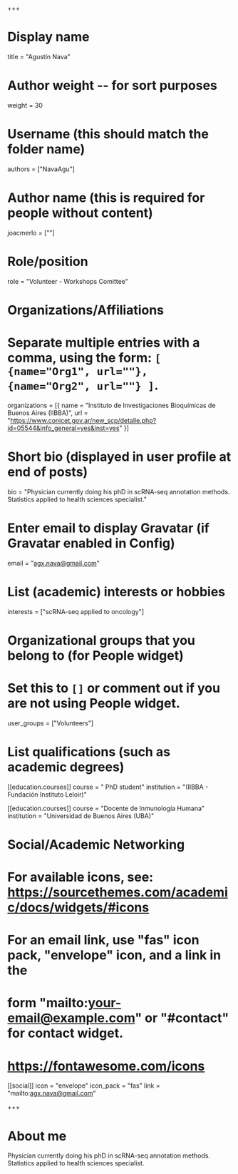 +++
# Display name
title = "Agustín Nava"

# Author weight -- for sort purposes
weight = 30

# Username (this should match the folder name)
authors = ["NavaAgu"]

# Author name (this is required for people without content)
joacmerlo = [""]

# Role/position
role = "Volunteer - Workshops Comittee"

# Organizations/Affiliations
#   Separate multiple entries with a comma, using the form: `[ {name="Org1", url=""}, {name="Org2", url=""} ]`.
organizations = [{ name = "Instituto de Investigaciones Bioquímicas de Buenos Aires (IIBBA)", url = "https://www.conicet.gov.ar/new_scp/detalle.php?id=05544&info_general=yes&inst=yes" }]

# Short bio (displayed in user profile at end of posts)
bio = "Physician currently doing his phD in scRNA-seq annotation methods. Statistics applied to health sciences specialist."

# Enter email to display Gravatar (if Gravatar enabled in Config)
email = "agx.nava@gmail.com"

# List (academic) interests or hobbies
interests = ["scRNA-seq applied to oncology"]

# Organizational groups that you belong to (for People widget)
#   Set this to `[]` or comment out if you are not using People widget.
user_groups = ["Volunteers"]

# List qualifications (such as academic degrees)

[[education.courses]]
course = " PhD student"
institution = "(IIBBA - Fundación Instituto Leloir)"

[[education.courses]]
course = "Docente de Inmunología Humana"
institution = "Universidad de Buenos Aires (UBA)"


# Social/Academic Networking
# For available icons, see: https://sourcethemes.com/academic/docs/widgets/#icons
#   For an email link, use "fas" icon pack, "envelope" icon, and a link in the
#   form "mailto:your-email@example.com" or "#contact" for contact widget.
#   https://fontawesome.com/icons

[[social]]
  icon = "envelope"
  icon_pack = "fas"
  link = "mailto:agx.nava@gmail.com"


+++

# About me 
Physician currently doing his phD in scRNA-seq annotation methods. Statistics applied to health sciences specialist.